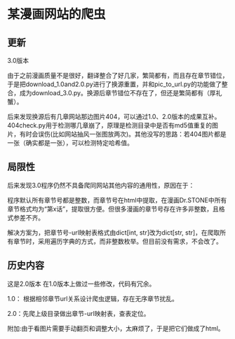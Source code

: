 # 某漫画网站的爬虫

## 更新

3.0版本

由于之前漫画质量不是很好，翻译整合了好几家，繁简都有，而且存在章节错位，于是把download_1.0and2.0.py进行了换源重置，并和pic_to_url.py的功能做了整合，成为download_3.0.py。换源后章节错位不存在了，但还是繁简都有（厚礼蟹）。

后来发现换源后有几章网站那边图片404，可以通过1.0、2.0版本的成果互补。404check.py用于检测哪几章崩了，原理是检测目录中是否有md5值重复的图片，有时会误伤(比如网站抽风一张图放两次)。其他没写的思路：若404图片都是一张（确实都是一张），可以检测特定哈希值。

## 局限性

后来发现3.0程序仍然不具备爬同网站其他内容的通用性，原因在于：

程序默认所有章节号都是整数，而章节号在html中提取，在漫画Dr.STONE中所有章节格式均为“第x话”，提取很方便。但很多漫画的章节号存在许多非整数，且格式参差不齐。

解决方案为，把章节号-url映射表格式由dict[int, str]改为dict[str, str]，在爬取所有章节时，采用遍历字典的方式，而非整数枚举。但目前没有需求，不会改了。

## 历史内容

这是2.0版本 在1.0版本上做过一些修改，代码有冗余。

1.0： 根据相邻章节url关系设计爬虫逻辑，存在无序章节扰乱。

2.0：先爬上级目录做出章节-url映射表，查表定位。

附加:由于看图片需要手动翻页和调整大小，太麻烦了，于是把它们做成了html。

